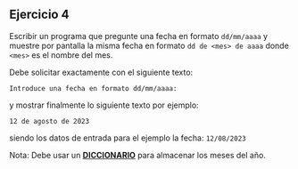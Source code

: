 ## Ejercicio 4

Escribir un programa que pregunte una fecha en formato `dd/mm/aaaa` y muestre por pantalla la misma fecha en
formato `dd de <mes> de aaaa` donde `<mes>` es el nombre del mes.

Debe solicitar exactamente con el siguiente texto:

`Introduce una fecha en formato dd/mm/aaaa:`

y mostrar finalmente lo siguiente texto por ejemplo:

`12 de agosto de 2023` 

siendo los datos de entrada para el ejemplo la fecha: `12/08/2023`

Nota: Debe usar un  <u>**DICCIONARIO**</u> para almacenar los meses del año.